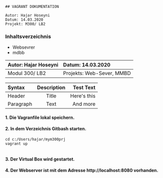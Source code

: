 ```
## VAGRANT DOKUMENTATION
```
```
Autor: Hajar Hoseyni
Datum: 14.03.2020
Projekt: M300/ LB2
```
### Inhaltsverzeichnis
- Websevrer
- mdbb

|Autor: Hajar Hoseyni        |Datum: 14.03.2020           |
|:---------------------------|:---------------------------|
|Modul 300/ LB2              |Projekts: Web-Sever, MMBD   |

| Syntax      | Description | Test Text     |
| :---        |    :----:   |          ---: |
| Header      | Title       | Here's this   |
| Paragraph   | Text        | And more      |

#### 1. Die Vagranfile lokal speichern. 
#### 2. In dem Verzeichnis Gitbash starten.
>   

``` 
cd c:/Users/hajar/mym300prj 
vagrant up 
 
 ```

#### 3. Der Virtual Box wird gestartet. 
#### 4. Der Webserver ist mit dem Adresse http://localhost:8080 vorhanden.
